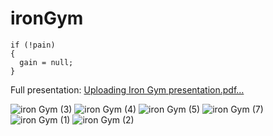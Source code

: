 # ironGym
```
if (!pain) 
{
  gain = null;
}
```

Full presentation: [Uploading Iron Gym presentation.pdf…]()

![iron Gym (3)](https://user-images.githubusercontent.com/113235547/222957130-4da43a07-cce4-4da1-be10-e61a5cac240d.jpg)
![iron Gym (4)](https://user-images.githubusercontent.com/113235547/222957133-4487995d-0c04-471b-9bc8-dfb03a479310.jpg)
![iron Gym (5)](https://user-images.githubusercontent.com/113235547/222957140-7552903e-a3d6-40f1-a1ee-70634f69cfd9.jpg)
![iron Gym (7)](https://user-images.githubusercontent.com/113235547/222957145-4186be1e-1d50-497d-a6a2-c7f36412a5a9.jpg)
![iron Gym (1)](https://user-images.githubusercontent.com/113235547/222957150-d4e7dbab-94eb-4469-9dda-79fc138dbb19.jpg)
![iron Gym (2)](https://user-images.githubusercontent.com/113235547/222957157-051ed351-b34c-4f1c-9834-74ed94c7cf6b.jpg)
